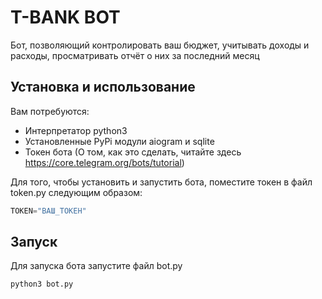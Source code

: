 # T-BANK BOT

Бот, позволяющий контролировать ваш бюджет, учитывать доходы и расходы, просматривать отчёт о них за последний месяц


## Установка и использование

Вам потребуются:

* Интерпретатор python3
* Установленные PyPi модули aiogram и sqlite
* Токен бота (О том, как это сделать, читайте здесь https://core.telegram.org/bots/tutorial)

Для того, чтобы установить и запустить бота, поместите токен в файл token.py следующим образом:

```py
TOKEN="ВАШ_ТОКЕН"
```

## Запуск

Для запуска бота запустите файл bot.py

```bash
python3 bot.py
```
